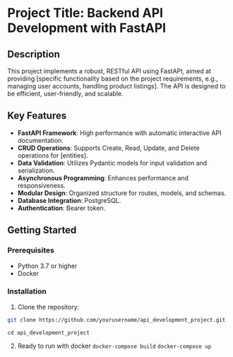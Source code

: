 # Project Title: Backend API Development with FastAPI

## Description
This project implements a robust, RESTful API using FastAPI, aimed at providing [specific functionality based on the project requirements, e.g., managing user accounts, handling product listings]. The API is designed to be efficient, user-friendly, and scalable.

## Key Features
- **FastAPI Framework**: High performance with automatic interactive API documentation.
- **CRUD Operations**: Supports Create, Read, Update, and Delete operations for [entities].
- **Data Validation**: Utilizes Pydantic models for input validation and serialization.
- **Asynchronous Programming**: Enhances performance and responsiveness.
- **Modular Design**: Organized structure for routes, models, and schemas.
- **Database Integration**: PostgreSQL.
- **Authentication**: Bearer token.

## Getting Started

### Prerequisites
- Python 3.7 or higher
- Docker

### Installation
 1. Clone the repository:
   ```bash
   git clone https://github.com/yourusername/api_development_project.git
   ```
   ```
   cd api_development_project
   ```
2. Ready to run with docker
   ```docker-compose build```
   ```docker-compose up```



